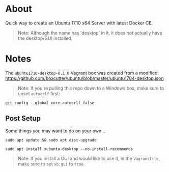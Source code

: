 # About
Quick way to create an Ubuntu 17.10 x64 Server with latest Docker CE.

> Note: Although the name has 'desktop' in it, it does not actually have the desktop/GUI installed.

# Notes
The `ubuntu1710-desktop-0.1.0` Vagrant box was created from a modified:
https://github.com/boxcutter/ubuntu/blob/master/ubuntu1704-desktop.json

> Note: If you're pulling this repo down to a Windows box, make sure to unset `autocrlf` first:

    git config --global core.autocrlf false

## Post Setup
Some things you may want to do on your own...

    sudo apt update && sudo apt dist-upgrade
    
    sudo apt install xubuntu-desktop --no-install-recommends

> Note: If you install a GUI and would like to use it, in the `Vagrantfile`, make sure to set `vb.gui` to `true`.

